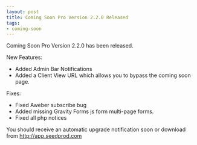 ```yaml
--- 
layout: post
title: Coming Soon Pro Version 2.2.0 Released
tags: 
- coming-soon
---
```


Coming Soon Pro Version 2.2.0 has been released.

New Features:
*	Added Admin Bar Notifications
*	Added a Client View URL which allows you to bypass the coming soon page. 

Fixes:
*	Fixed Aweber subscribe bug
*	Added missing Gravity Forms js form multi-page forms.
*	Fixed all php notices

You should receive an automatic upgrade notification soon or download from http://app.seedprod.com